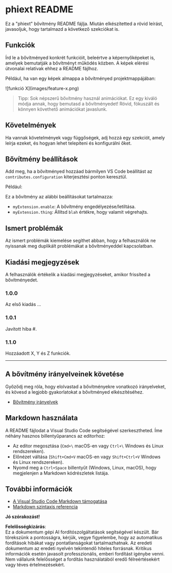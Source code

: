 # phiext README

Ez a "phiext" bővítmény README fájlja. Miután elkészítetted a rövid leírást, javasoljuk, hogy tartalmazd a következő szekciókat is.

## Funkciók

Írd le a bővítményed konkrét funkcióit, beleértve a képernyőképeket is, amelyek bemutatják a bővítményt működés közben. A képek elérési útvonalai relatívak ehhez a README fájlhoz.

Például, ha van egy képek almappa a bővítményed projektmappájában:

\!\[funkció X\]\(images/feature-x.png\)

> Tipp: Sok népszerű bővítmény használ animációkat. Ez egy kiváló módja annak, hogy bemutasd a bővítményedet! Rövid, fókuszált és könnyen követhető animációkat javaslunk.

## Követelmények

Ha vannak követelmények vagy függőségek, adj hozzá egy szekciót, amely leírja ezeket, és hogyan lehet telepíteni és konfigurálni őket.

## Bővítmény beállítások

Add meg, ha a bővítményed hozzáad bármilyen VS Code beállítást az `contributes.configuration` kiterjesztési ponton keresztül.

Például:

Ez a bővítmény az alábbi beállításokat tartalmazza:

* `myExtension.enable`: A bővítmény engedélyezése/letiltása.
* `myExtension.thing`: Állítsd `blah` értékre, hogy valamit végrehajts.

## Ismert problémák

Az ismert problémák kiemelése segíthet abban, hogy a felhasználók ne nyissanak meg duplikált problémákat a bővítményeddel kapcsolatban.

## Kiadási megjegyzések

A felhasználók értékelik a kiadási megjegyzéseket, amikor frissíted a bővítményedet.

### 1.0.0

Az első kiadás ...

### 1.0.1

Javított hiba #.

### 1.1.0

Hozzáadott X, Y és Z funkciók.

---

## A bővítmény irányelveinek követése

Győződj meg róla, hogy elolvastad a bővítményekre vonatkozó irányelveket, és kövesd a legjobb gyakorlatokat a bővítményed elkészítéséhez.

* [Bővítmény irányelvek](https://code.visualstudio.com/api/references/extension-guidelines)

## Markdown használata

A README fájlodat a Visual Studio Code segítségével szerkesztheted. Íme néhány hasznos billentyűparancs az editorhoz:

* Az editor megosztása (`Cmd+\` macOS-en vagy `Ctrl+\` Windows és Linux rendszereken).
* Előnézet váltása (`Shift+Cmd+V` macOS-en vagy `Shift+Ctrl+V` Windows és Linux rendszereken).
* Nyomd meg a `Ctrl+Space` billentyűt (Windows, Linux, macOS), hogy megjelenjen a Markdown kódrészletek listája.

## További információk

* [A Visual Studio Code Markdown támogatása](http://code.visualstudio.com/docs/languages/markdown)
* [Markdown szintaxis referencia](https://help.github.com/articles/markdown-basics/)

**Jó szórakozást!**

**Felelősségkizárás**:  
Ez a dokumentum gépi AI fordítószolgáltatások segítségével készült. Bár törekszünk a pontosságra, kérjük, vegye figyelembe, hogy az automatikus fordítások hibákat vagy pontatlanságokat tartalmazhatnak. Az eredeti dokumentum az eredeti nyelvén tekintendő hiteles forrásnak. Kritikus információk esetén javasolt professzionális, emberi fordítást igénybe venni. Nem vállalunk felelősséget a fordítás használatából eredő félreértésekért vagy téves értelmezésekért.